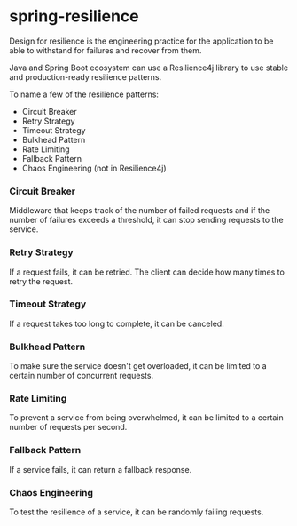 # spring-resilience

Design for resilience is the engineering practice for the application to be able to withstand for failures and recover from them.

Java and Spring Boot ecosystem can use a Resilience4j library to use stable and production-ready resilience patterns.

To name a few of the resilience patterns:

* Circuit Breaker
* Retry Strategy
* Timeout Strategy
* Bulkhead Pattern
* Rate Limiting
* Fallback Pattern
* Chaos Engineering (not in Resilience4j)


### Circuit Breaker

Middleware that keeps track of the number of failed requests and if the number of failures exceeds a threshold, it can stop sending requests to the service.

### Retry Strategy

If a request fails, it can be retried. The client can decide how many times to retry the request.

### Timeout Strategy

If a request takes too long to complete, it can be canceled.

### Bulkhead Pattern

To make sure the service doesn't get overloaded, it can be limited to a certain number of concurrent requests.

### Rate Limiting

To prevent a service from being overwhelmed, it can be limited to a certain number of requests per second.

### Fallback Pattern

If a service fails, it can return a fallback response.

### Chaos Engineering

To test the resilience of a service, it can be randomly failing requests.


